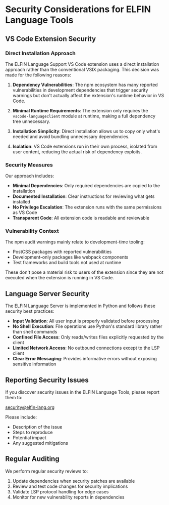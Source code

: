 # Security Considerations for ELFIN Language Tools

## VS Code Extension Security

### Direct Installation Approach

The ELFIN Language Support VS Code extension uses a direct installation approach rather than the conventional VSIX packaging. This decision was made for the following reasons:

1. **Dependency Vulnerabilities**: The npm ecosystem has many reported vulnerabilities in development dependencies that trigger security warnings but don't actually affect the extension's runtime behavior in VS Code.

2. **Minimal Runtime Requirements**: The extension only requires the `vscode-languageclient` module at runtime, making a full dependency tree unnecessary.

3. **Installation Simplicity**: Direct installation allows us to copy only what's needed and avoid bundling unnecessary dependencies.

4. **Isolation**: VS Code extensions run in their own process, isolated from user content, reducing the actual risk of dependency exploits.

### Security Measures

Our approach includes:

- **Minimal Dependencies**: Only required dependencies are copied to the installation
- **Documented Installation**: Clear instructions for reviewing what gets installed
- **No Privilege Escalation**: The extension runs with the same permissions as VS Code
- **Transparent Code**: All extension code is readable and reviewable

### Vulnerability Context

The npm audit warnings mainly relate to development-time tooling:

- PostCSS packages with reported vulnerabilities
- Development-only packages like webpack components
- Test frameworks and build tools not used at runtime

These don't pose a material risk to users of the extension since they are not executed when the extension is running in VS Code.

## Language Server Security

The ELFIN Language Server is implemented in Python and follows these security best practices:

- **Input Validation**: All user input is properly validated before processing
- **No Shell Execution**: File operations use Python's standard library rather than shell commands
- **Confined File Access**: Only reads/writes files explicitly requested by the client
- **Limited Network Access**: No outbound connections except to the LSP client
- **Clear Error Messaging**: Provides informative errors without exposing sensitive information

## Reporting Security Issues

If you discover security issues in the ELFIN Language Tools, please report them to:

security@elfin-lang.org

Please include:
- Description of the issue
- Steps to reproduce
- Potential impact
- Any suggested mitigations

## Regular Auditing

We perform regular security reviews to:

1. Update dependencies when security patches are available
2. Review and test code changes for security implications
3. Validate LSP protocol handling for edge cases
4. Monitor for new vulnerability reports in dependencies
